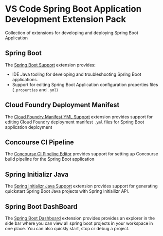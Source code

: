 # VS Code Spring Boot Application Development Extension Pack

Collection of extensions for developing and deploying Spring Boot Application

## Spring Boot
The [Spring Boot Support](https://marketplace.visualstudio.com/items?itemName=Pivotal.vscode-spring-boot) extension provides:

 - IDE Java tooling for developing and troubleshooting Spring Boot applications.
 - Support for editing Spring Boot Application configuration properties files (`.properties` and `.yml`)

## Cloud Foundry Deployment Manifest
The [Cloud Foundry Manifest YML Support](https://marketplace.visualstudio.com/items?itemName=Pivotal.vscode-manifest-yaml) extension provides support for editing Cloud Foundry deployment manifest `.yml` files for Spring Boot application deployment 

## Concourse CI Pipeline
The [Concourse CI Pipeline Editor](https://marketplace.visualstudio.com/items?itemName=Pivotal.vscode-concourse) provides support for setting up Concourse build pipeline for the Spring Boot application

## Spring Initializr Java
The [Spring Initializr Java Support](https://marketplace.visualstudio.com/items?itemName=vscjava.vscode-spring-initializr) extension provides support for generating quickstart Spring Boot Java projects with Spring Initiailizr API.

## Spring Boot DashBoard
The [Spring Boot Dashboard](https://marketplace.visualstudio.com/items?itemName=vscjava.vscode-spring-boot-dashboard) extension provides provides an explorer in the side bar where you can view all spring boot projects in your workspace in one place. You can also quickly start, stop or debug a project.
